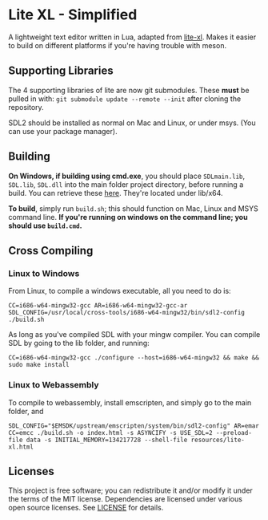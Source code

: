 # Lite XL - Simplified

A lightweight text editor written in Lua, adapted from [lite-xl]. Makes it easier to build
on different platforms if you're having trouble with meson.

## Supporting Libraries

The 4 supporting libraries of lite are now git submodules. These **must** be pulled in with: 
`git submodule update --remote --init` after cloning the repository.

SDL2 should be installed as normal on Mac and Linux, or under msys. (You can use your
package manager).

## Building

**On Windows, if building using cmd.exe**, you should place `SDLmain.lib`, `SDL.lib`,
`SDL.dll` into the main folder project directory, before running a build. You can retrieve
these [here](https://www.libsdl.org/release/SDL2-devel-2.0.16-VC.zip). They're located under
lib/x64.

**To build**, simply run `build.sh`; this should function on Mac, Linux and MSYS command line.
**If you're running on windows on the command line; you should use `build.cmd`.**

## Cross Compiling

### Linux to Windows

From Linux, to compile a windows executable, all you need to do is:

`CC=i686-w64-mingw32-gcc AR=i686-w64-mingw32-gcc-ar SDL_CONFIG=/usr/local/cross-tools/i686-w64-mingw32/bin/sdl2-config ./build.sh`

As long as you've compiled SDL with your mingw compiler. You can compile SDL by going to the
lib folder, and running:

`CC=i686-w64-mingw32-gcc ./configure --host=i686-w64-mingw32 && make && sudo make install`

### Linux to Webassembly

To compile to webassembly, install emscripten, and simply go to the main folder, and 

`SDL_CONFIG="$EMSDK/upstream/emscripten/system/bin/sdl2-config" AR=emar CC=emcc ./build.sh -o index.html -s ASYNCIFY -s USE_SDL=2 --preload-file data -s INITIAL_MEMORY=134217728 --shell-file resources/lite-xl.html`

## Licenses

This project is free software; you can redistribute it and/or modify it under
the terms of the MIT license. Dependencies are licensed under various open
source licenses.  See [LICENSE] for details.

[lite-xl]:                    https://github.com/lite-xl/lite-xl
[LICENSE]:                    LICENSE
